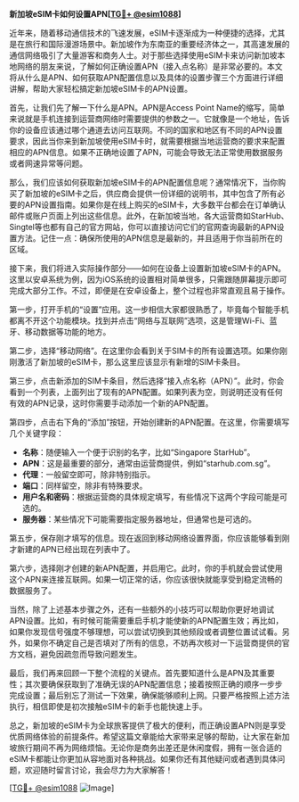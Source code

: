 **新加坡eSIM卡如何设置APN[[TG💪+ @esim1088](https://t.me/s/esim1088)]**

近年来，随着移动通信技术的飞速发展，eSIM卡逐渐成为一种便捷的选择，尤其是在旅行和国际漫游场景中。新加坡作为东南亚的重要经济体之一，其高速发展的通信网络吸引了大量游客和商务人士。对于那些选择使用eSIM卡来访问新加坡本地网络的朋友来说，了解如何正确设置APN（接入点名称）是非常必要的。本文将从什么是APN、如何获取APN配置信息以及具体的设置步骤三个方面进行详细讲解，帮助大家轻松搞定新加坡eSIM卡的APN设置。

首先，让我们先了解一下什么是APN。APN是Access Point Name的缩写，简单来说就是手机连接到运营商网络时需要提供的参数之一。它就像是一个地址，告诉你的设备应该通过哪个通道去访问互联网。不同的国家和地区有不同的APN设置要求，因此当你来到新加坡使用eSIM卡时，就需要根据当地运营商的要求来配置相应的APN信息。如果不正确地设置了APN，可能会导致无法正常使用数据服务或者网速异常等问题。

那么，我们应该如何获取新加坡eSIM卡的APN配置信息呢？通常情况下，当你购买了新加坡的eSIM卡之后，供应商会提供一份详细的说明书，其中包含了所有必要的APN设置指南。如果你是在线上购买的eSIM卡，大多数平台都会在订单确认邮件或账户页面上列出这些信息。此外，在新加坡当地，各大运营商如StarHub、Singtel等也都有自己的官方网站，你可以直接访问它们的官网查询最新的APN设置方法。记住一点：确保所使用的APN信息是最新的，并且适用于你当前所在的区域。

接下来，我们将进入实际操作部分——如何在设备上设置新加坡eSIM卡的APN。这里以安卓系统为例，因为iOS系统的设置相对简单很多，只需跟随屏幕提示即可完成大部分工作。不过，即便是在安卓设备上，整个过程也非常直观且易于操作。

第一步，打开手机的“设置”应用。这一步相信大家都很熟悉了，毕竟每个智能手机都离不开这个功能模块。找到并点击“网络与互联网”选项，这是管理Wi-Fi、蓝牙、移动数据等功能的地方。

第二步，选择“移动网络”。在这里你会看到关于SIM卡的所有设置选项。如果你刚刚激活了新加坡的eSIM卡，那么这里应该显示有新增的SIM卡条目。

第三步，点击新添加的SIM卡条目，然后选择“接入点名称（APN）”。此时，你会看到一个列表，上面列出了现有的APN配置。如果列表为空，则说明还没有任何有效的APN记录，这时你需要手动添加一个新的APN配置。

第四步，点击右下角的“添加”按钮，开始创建新的APN配置。在这里，你需要填写几个关键字段：
- **名称**：随便输入一个便于识别的名字，比如“Singapore StarHub”。
- **APN**：这是最重要的部分，通常由运营商提供，例如“starhub.com.sg”。
- **代理**：一般留空即可，除非特别指示。
- **端口**：同样留空，除非有特殊要求。
- **用户名和密码**：根据运营商的具体规定填写，有些情况下这两个字段可能是可选的。
- **服务器**：某些情况下可能需要指定服务器地址，但通常也是可选的。

第五步，保存刚才填写的信息。现在返回到移动网络设置界面，你应该能够看到刚才新建的APN已经出现在列表中了。

第六步，选择刚才创建的新APN配置，并启用它。此时，你的手机就会尝试使用这个APN来连接互联网。如果一切正常的话，你应该很快就能享受到稳定流畅的数据服务了。

当然，除了上述基本步骤之外，还有一些额外的小技巧可以帮助你更好地调试APN设置。比如，有时候可能需要重启手机才能使新的APN配置生效；再比如，如果你发现信号强度不够理想，可以尝试切换到其他频段或者调整位置试试看。另外，如果你不确定自己是否填对了所有的信息，不妨再次核对一下运营商提供的官方文档，避免因疏忽而导致问题发生。

最后，我们再来回顾一下整个流程的关键点。首先要知道什么是APN及其重要性；其次要确保获取到了准确无误的APN配置信息；接着按照正确的顺序一步步完成设置；最后别忘了测试一下效果，确保能够顺利上网。只要严格按照上述方法执行，相信即使是初次接触eSIM卡的新手也能快速上手。

总之，新加坡的eSIM卡为全球旅客提供了极大的便利，而正确设置APN则是享受优质网络体验的前提条件。希望这篇文章能给大家带来足够的帮助，让大家在新加坡旅行期间不再为网络烦恼。无论你是商务出差还是休闲度假，拥有一张合适的eSIM卡都能让你更加从容地面对各种挑战。如果你还有其他疑问或者遇到具体问题，欢迎随时留言讨论，我会尽力为大家解答！

[[TG💪+ @esim1088](https://t.me/s/esim1088) ![Image](https://i.postimg.cc/4NQfJmqS/Snipaste-2025-05-13-00-14-12.png)]